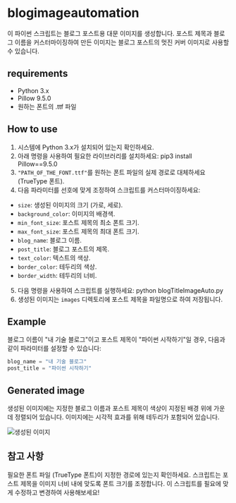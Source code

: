 # blogimageautomation

이 파이썬 스크립트는 블로그 포스트용 대문 이미지를 생성합니다. 포스트 제목과 블로그 이름을 커스터마이징하여 만든 이미지는 블로그 포스트의 멋진 커버 이미지로 사용할 수 있습니다.

## requirements

- Python 3.x
- Pillow 9.5.0
- 원하는 폰트의 .ttf 파일

## How to use

1. 시스템에 Python 3.x가 설치되어 있는지 확인하세요.
2. 아래 명령을 사용하여 필요한 라이브러리를 설치하세요:
pip3 install Pillow==9.5.0
3. `"PATH_OF_THE_FONT.ttf"`를 원하는 폰트 파일의 실제 경로로 대체하세요 (TrueType 폰트).
4. 다음 파라미터를 선호에 맞게 조정하여 스크립트를 커스터마이징하세요:
- `size`: 생성된 이미지의 크기 (가로, 세로).
- `background_color`: 이미지의 배경색.
- `min_font_size`: 포스트 제목의 최소 폰트 크기.
- `max_font_size`: 포스트 제목의 최대 폰트 크기.
- `blog_name`: 블로그 이름.
- `post_title`: 블로그 포스트의 제목.
- `text_color`: 텍스트의 색상.
- `border_color`: 테두리의 색상.
- `border_width`: 테두리의 너비.
5. 다음 명령을 사용하여 스크립트를 실행하세요:
python blogTitleImageAuto.py
6. 생성된 이미지는 `images` 디렉토리에 포스트 제목을 파일명으로 하여 저장됩니다.

## Example

블로그 이름이 "내 기술 블로그"이고 포스트 제목이 "파이썬 시작하기"일 경우, 다음과 같이 파라미터를 설정할 수 있습니다:

```python
blog_name = "내 기술 블로그"
post_title = "파이썬 시작하기"
```
## Generated image
생성된 이미지에는 지정한 블로그 이름과 포스트 제목이 색상이 지정된 배경 위에 가운데 정렬되어 있습니다. 이미지에는 시각적 효과를 위해 테두리가 포함되어 있습니다.

![생성된 이미지](https://github.com/larry1121/blogimageautomation/assets/78005200/bd6cce5a-d171-4cd4-8cd8-0957aee7caa3)



## 참고 사항
필요한 폰트 파일 (TrueType 폰트)이 지정한 경로에 있는지 확인하세요.
스크립트는 포스트 제목을 이미지 너비 내에 맞도록 폰트 크기를 조정합니다.
이 스크립트를 필요에 맞게 수정하고 변경하여 사용해보세요!
